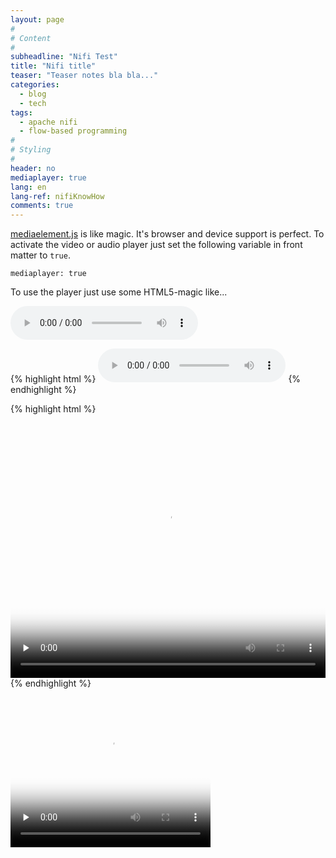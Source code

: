 ```yaml
---
layout: page
#
# Content
#
subheadline: "Nifi Test"
title: "Nifi title"
teaser: "Teaser notes bla bla..."
categories:
  - blog
  - tech
tags:
  - apache nifi
  - flow-based programming
#
# Styling
#
header: no
mediaplayer: true
lang: en
lang-ref: nifiKnowHow
comments: true
---
```

[mediaelement.js][1] is like magic. It's browser and device support is perfect. To activate the video or audio player just set the following variable in front matter to `true`.

~~~
mediaplayer: true
~~~

To use the player just use some HTML5-magic like...

<audio src="http://archive.org/download/music_from_all_around_the_world/02._music_from_all_around_the_world_-_the_black_atlantic_-_dandelion.mp3" type="audio/mp3" controls="controls"></audio>

{% highlight html %}
<audio src="http://archive.org/download/music_from_all_around_the_world/02._music_from_all_around_the_world_-_the_black_atlantic_-_dandelion.mp3" type="audio/mp3" controls="controls"></audio>
{% endhighlight %}

{% highlight html %}
<video id="player1_html5" width="640" height="360" preload="none" style="max-width: 100%; width: 750px; height: 421.875px;" poster="images/big_buck_bunny.jpg" playsinline="" webkit-playsinline="" src="http://clips.vorwaerts-gmbh.de/big_buck_bunny.mp4">
                            <source src="http://clips.vorwaerts-gmbh.de/big_buck_bunny.mp4" type="video/mp4">
                            <track src="dist/mediaelement.vtt" srclang="en" label="English" kind="subtitles" type="text/vtt">
                        </video>
{% endhighlight %}

<video width="320" height="240" controls="controls" preload="none" poster="http://dwdemo.butlerccwebdev.net/html5-video/media/bigbuckbunny-poster.jpg">
	<source src="http://clips.vorwaerts-gmbh.de/big_buck_bunny.mp4" type="video/mp4">
</video>


 [1]: http://mediaelementjs.com/
